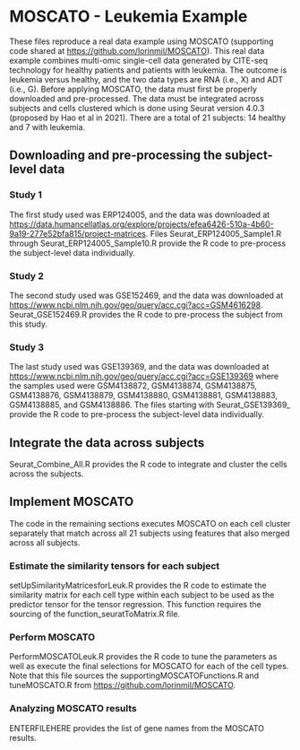 # MOSCATO - Leukemia Example

These files reproduce a real data example using MOSCATO (supporting code shared at https://github.com/lorinmil/MOSCATO). This real data example combines multi-omic single-cell data generated by CITE-seq technology for healthy patients and patients with leukemia. The outcome is leukemia versus healthy, and the two data types are RNA (i.e., X) and ADT (i.e., G). Before applying MOSCATO, the data must first be properly downloaded and pre-processed. The data must be integrated across subjects and cells clustered which is done using Seurat version 4.0.3 (proposed by Hao et al in 2021). There are a total of 21 subjects: 14 healthy and 7 with leukemia.

## Downloading and pre-processing the subject-level data

### Study 1

The first study used was ERP124005, and the data was downloaded at https://data.humancellatlas.org/explore/projects/efea6426-510a-4b60-9a19-277e52bfa815/project-matrices. Files Seurat_ERP124005_Sample1.R through Seurat_ERP124005_Sample10.R provide the R code to pre-process the subject-level data individually.

### Study 2

The second study used was GSE152469, and the data was downloaded at https://www.ncbi.nlm.nih.gov/geo/query/acc.cgi?acc=GSM4616298. Seurat_GSE152469.R provides the R code to pre-process the subject from this study.

### Study 3

The last study used was GSE139369, and the data was downloaded at https://www.ncbi.nlm.nih.gov/geo/query/acc.cgi?acc=GSE139369 where the samples used were GSM4138872, GSM4138874, GSM4138875, GSM4138876, GSM4138879, GSM4138880, GSM4138881, GSM4138883, GSM4138885, and GSM4138886. The files starting with Seurat_GSE139369_ provide the R code to pre-process the subject-level data individually.

## Integrate the data across subjects

Seurat_Combine_All.R provides the R code to integrate and cluster the cells across the subjects.

## Implement MOSCATO

The code in the remaining sections executes MOSCATO on each cell cluster separately that match across all 21 subjects using features that also merged across all subjects.

### Estimate the similarity tensors for each subject

setUpSimilarityMatricesforLeuk.R provides the R code to estimate the similarity matrix for each cell type within each subject to be used as the predictor tensor for the tensor regression. This function requires the sourcing of the function_seuratToMatrix.R file.

### Perform MOSCATO

PerformMOSCATOLeuk.R provides the R code to tune the parameters as well as execute the final selections for MOSCATO for each of the cell types. Note that this file sources the supportingMOSCATOFunctions.R and tuneMOSCATO.R from https://github.com/lorinmil/MOSCATO.

### Analyzing MOSCATO results

ENTERFILEHERE provides the list of gene names from the MOSCATO results.
